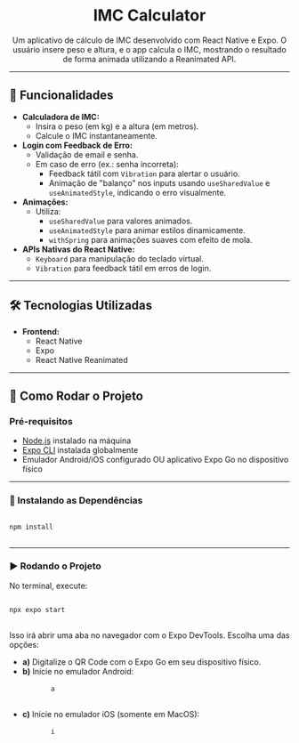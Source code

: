 <h1 align="center">IMC Calculator</h1>
<p align="center">
  Um aplicativo de cálculo de IMC desenvolvido com React Native e Expo. 
  O usuário insere peso e altura, e o app calcula o IMC, mostrando o resultado de forma animada utilizando a Reanimated API.
</p>

---

<h2>📲 Funcionalidades</h2>
<ul>
  <li><strong>Calculadora de IMC:</strong>
    <ul>
      <li>Insira o peso (em kg) e a altura (em metros).</li>
      <li>Calcule o IMC instantaneamente.</li>
    </ul>
  </li>
  <li><strong>Login com Feedback de Erro:</strong>
    <ul>
      <li>Validação de email e senha.</li>
      <li>Em caso de erro (ex.: senha incorreta):
        <ul>
          <li>Feedback tátil com <code>Vibration</code> para alertar o usuário.</li>
          <li>Animação de "balanço" nos inputs usando <code>useSharedValue</code> e <code>useAnimatedStyle</code>, indicando o erro visualmente.</li>
        </ul>
      </li>
    </ul>
  </li>
  <li><strong>Animações:</strong>
    <ul>
      <li>Utiliza:
        <ul>
          <li><code>useSharedValue</code> para valores animados.</li>
          <li><code>useAnimatedStyle</code> para animar estilos dinamicamente.</li>
          <li><code>withSpring</code> para animações suaves com efeito de mola.</li>
        </ul>
      </li>
    </ul>
  </li>
  <li><strong>APIs Nativas do React Native:</strong>
    <ul>
      <li><code>Keyboard</code> para manipulação do teclado virtual.</li>
      <li><code>Vibration</code> para feedback tátil em erros de login.</li>
    </ul>
  </li>
</ul>

---

<h2>🛠️ Tecnologias Utilizadas</h2>
<ul>
  <li><strong>Frontend:</strong>
    <ul>
      <li>React Native</li>
      <li>Expo</li>
      <li>React Native Reanimated</li>
    </ul>
  </li>
</ul>

---

<h2>🚀 Como Rodar o Projeto</h2>

<h3>Pré-requisitos</h3>
<ul>
  <li><a href="https://nodejs.org/" target="_blank">Node.js</a> instalado na máquina</li>
  <li><a href="https://expo.dev/" target="_blank">Expo CLI</a> instalada globalmente</li>
  <li>Emulador Android/iOS configurado OU aplicativo Expo Go no dispositivo físico</li>
</ul>

---

<h3>🔧 Instalando as Dependências</h3>
<pre>
<code>
npm install
</code>
</pre>


---

<h3>▶️ Rodando o Projeto</h3>
<p>No terminal, execute:</p>
<pre>
<code>
npx expo start
</code>
</pre>
<p>Isso irá abrir uma aba no navegador com o Expo DevTools. Escolha uma das opções:</p>
<ul>
  <li><strong>a)</strong> Digitalize o QR Code com o Expo Go em seu dispositivo físico.</li>
  <li><strong>b)</strong> Inicie no emulador Android:
    <pre>
      <code>a</code>
    </pre>
  </li>
  <li><strong>c)</strong> Inicie no emulador iOS (somente em MacOS):
    <pre>
      <code>i</code>
    </pre>
  </li>
</ul>
